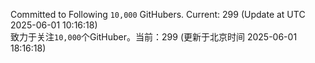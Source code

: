 Committed to Following `10,000` GitHubers. Current: <!-- FOLLOWING_COUNT -->299<!-- FOLLOWING_COUNT --> (Update at UTC <!-- LAST_UPDATED -->2025-06-01 10:16:18<!-- LAST_UPDATED -->)<br>
致力于关注`10,000`个GitHuber。当前：<!-- FOLLOWING_COUNT -->299<!-- FOLLOWING_COUNT --> (更新于北京时间 <!-- LAST_UPDATED_CST -->2025-06-01 18:16:18<!-- LAST_UPDATED_CST -->)
